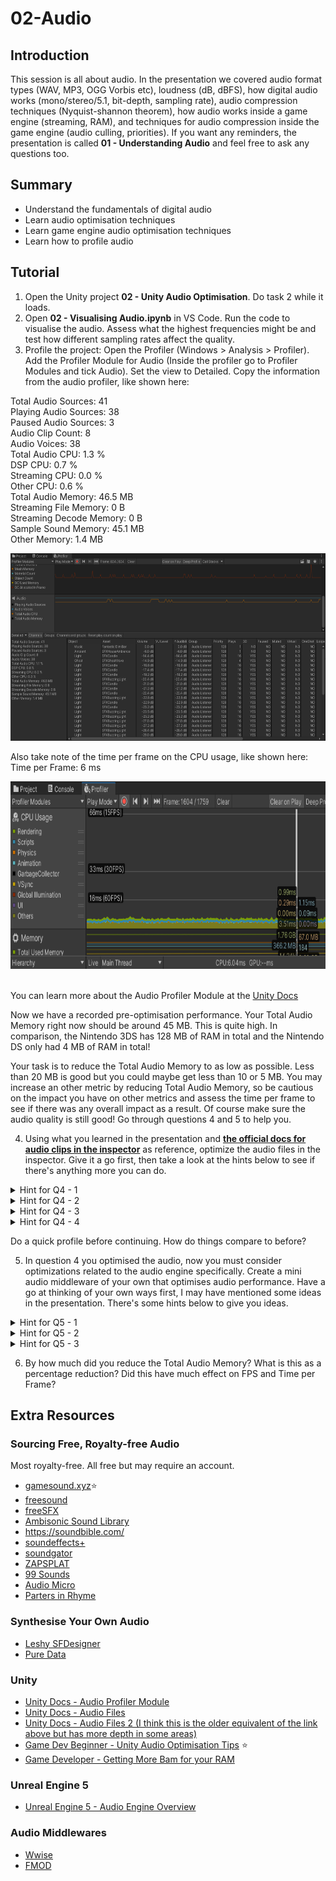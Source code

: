 # 02-Audio
## Introduction
This session is all about audio. In the presentation we covered audio format types (WAV, MP3, OGG Vorbis etc), loudness (dB, dBFS), how digital audio works (mono/stereo/5.1, bit-depth, sampling rate), audio compression techniques (Nyquist-shannon theorem), how audio works inside a game engine (streaming, RAM), and techniques for audio compression inside the game engine (audio culling, priorities). If you want any reminders, the presentation is called **01 - Understanding Audio** and feel free to ask any questions too.

## Summary
- Understand the fundamentals of digital audio
- Learn audio optimisation techniques
- Learn game engine audio optimisation techniques
- Learn how to profile audio

## Tutorial
1. Open the Unity project **02 - Unity Audio Optimisation**. Do task 2 while it loads.
2. Open **02 - Visualising Audio.ipynb** in VS Code. Run the code to visualise the audio. Assess what the highest frequencies might be and test how different sampling rates affect the quality.
3. Profile the project: Open the Profiler (Windows > Analysis > Profiler). Add the Profiler Module for Audio (Inside the profiler go to Profiler Modules and tick Audio). Set the view to Detailed. Copy the information from the audio profiler, like shown here:

Total Audio Sources: 41<br>
Playing Audio Sources: 38<br>
Paused Audio Sources: 3<br>
Audio Clip Count: 8<br>
Audio Voices: 38<br>
Total Audio CPU: 1.3 %<br>
DSP CPU: 0.7 %<br>
Streaming CPU: 0.0 %<br>
Other CPU: 0.6 %<br>
Total Audio Memory: 46.5 MB<br>
Streaming File Memory: 0 B<br>
Streaming Decode Memory: 0 B<br>
Sample Sound Memory: 45.1 MB<br>
Other Memory: 1.4 MB<br>

<div align="center">
  <a href="Images\01 - Audio Profiler.png" target="_blank">
    <img src="Images\01 - Audio Profiler.png" alt="Audio Profiler" style="height:300px;"/>
  </a>
</div>

Also take note of the time per frame on the CPU usage, like shown here: 
<br>Time per Frame: 6 ms

<div align="center">
  <a href="Images/03 - CPU Usage.png" target="_blank">
    <img src="Images/03 - CPU Usage.png" alt="CPU Usage" style="height:300px;"/>
  </a>
</div>

<br>

You can learn more about the Audio Profiler Module at the [Unity Docs](https://docs.unity3d.com/Manual/ProfilerAudio.html)

Now we have a recorded pre-optimisation performance. Your Total Audio Memory right now should be around 45 MB. This is quite high. In comparison, the Nintendo 3DS has 128 MB of RAM in total and the Nintendo DS only had 4 MB of RAM in total!

Your task is to reduce the Total Audio Memory to as low as possible. Less than 20 MB is good but you could maybe get less than 10 or 5 MB. You may increase an other metric by reducing Total Audio Memory, so be cautious on the impact you have on other metrics and assess the time per frame to see if there was any overall impact as a result. Of course make sure the audio quality is still good! Go through questions 4 and 5 to help you.

4. Using what you learned in the presentation and **[the official docs for audio clips in the inspector](https://docs.unity3d.com/Manual/class-AudioClip.html)** as reference, optimize the audio files in the inspector. Give it a go first, then take a look at the hints below to see if there's anything more you can do.

<details>
<summary>Hint for Q4 - 1</summary>
Can you Force to Mono? A stereo track has twice the data as a mono track. If a sound in your scene is playing from a single location (unlike the soundtrack), you can make it mono.
</details>
<details>
<summary>Hint for Q4 - 2</summary>
Set the compression format to from PCM (uncompressed) to Vorbis (compressed).
</details>
<details>
<summary>Hint for Q4 - 3</summary>
Override the sample rate or use Optimize Sample Rate. The less high frequency content your sound has, the lower the sample rate can be without losing too much quality (remember Nyquist-Shannon theorem).
</details>
<details>
<summary>Hint for Q4 - 4</summary>
Set the soundtrack 'Fantastic Dim Bar' to streaming mode. This will save loading this large file into RAM.
</details>

Do a quick profile before continuing. How do things compare to before?

5. In question 4 you optimised the audio, now you must consider optimizations related to the audio engine specifically. Create a mini audio middleware of your own that optimises audio performance. Have a go at thinking of your own ways first, I may have mentioned some ideas in the presentation. There's some hints below to give you ideas.

<details>
<summary>Hint for Q5 - 1</summary>
SFXFootstepsLooping is a 5 second plus loop. Use Audacity to edit this loop to be just one footstep sound or find a single footstep sound online and loop it. Write a script that applies randomised volume and pitch to create the illusion of using multiple footstep sounds (the Audio Source component for SFXFootstepsLooping is attached to the player game object).
</details>
<details>
<summary>Hint for Q5 - 2</summary>
Add audio culling: Set the priority of each each clip. Open Edit > Project Settings > Audio and set both thresholds to 1. When you run the game you will only head one audio source. What effect does this have on the audio metrics? Lower the number of voices to a value you think could work for the game and write an audio priority manager script that assesses the distance an audio source is from the player and increase their priority to ensure the most important audio is played. Remember to include a way to keep the music playing.
<br>
<br>

>**Real Voices**<br>
>"The real voice limit in Unity refers to the total number of actual audible sounds. For example, if you reduced the real voice limit to one, you would only be able to hear one sound at any one time. Once the real voice limit is reached, additional sounds are prioritised and virtualised."

>**Virtual Voices**<br>
>"Virtual voices are inaudible. They are sounds that continue to run in the background but will not be heard, even if they are within range of the Audio Listener. The benefit of a virtual sound is that it keeps the audio going in the background when there’s not a real channel free to play it. Once there is a spare channel, the virtualised voice becomes a real voice and picks up from the correct position, as if it had been playing this whole time. If the virtual voice limit is exceeded, the lowest priority sounds will be paused or won’t be started at all."
><a href="https://gamedevbeginner.com/unity-audio-optimisation-tips/">Source</a>
</details>
<details>
<summary>Hint for Q5 - 3</summary>
No more hints! Research any new techniques and write some scripts to manage the audio further and see if it has an effect in the audio profiler.
</details>

6. By how much did you reduce the Total Audio Memory? What is this as a percentage reduction? Did this have much effect on FPS and Time per Frame?

## Extra Resources
### Sourcing Free, Royalty-free Audio
Most royalty-free. All free but may require an account.
- [gamesound.xyz](https://gamesounds.xyz/)⭐
- [freesound](https://freesound.org/)
- [freeSFX](https://www.freesfx.co.uk/)
- [Ambisonic Sound Library](https://library.soundfield.com/)
- https://soundbible.com/
- [soundeffects+](https://www.soundeffectsplus.com/)
- [soundgator](https://www.soundgator.com/)
- [ZAPSPLAT](https://www.zapsplat.com/)
- [99 Sounds](https://99sounds.org/sounds/)
- [Audio Micro](https://www.audiomicro.com/free-sound-effects)
- [Parters in Rhyme](https://www.partnersinrhyme.com/pir/PIRsfx.shtml)

### Synthesise Your Own Audio
- [Leshy SFDesigner](https://www.leshylabs.com/apps/sfMaker/)
- [Pure Data](https://puredata.info/)

### Unity
- [Unity Docs - Audio Profiler Module](https://docs.unity3d.com/Manual/ProfilerAudio.html)
- [Unity Docs - Audio Files](https://docs.unity3d.com/Manual/AudioFiles.html)
- [Unity Docs - Audio Files 2 (I think this is the older equivalent of the link above but has more depth in some areas)](https://docs.unity3d.com/352/Documentation/Manual/AudioFiles.html#:~:text=Depending%20on%20the%20target%2C%20Unity,let%20Unity%20do%20the%20encoding.)
- [Game Dev Beginner - Unity Audio Optimisation Tips](https://gamedevbeginner.com/unity-audio-optimisation-tips/) ⭐
- [Game Developer - Getting More Bam for your RAM](https://www.gamedeveloper.com/audio/unity-audio-import-optimisation---getting-more-bam-for-your-ram)

### Unreal Engine 5
- [Unreal Engine 5 - Audio Engine Overview](https://docs.unrealengine.com/5.3/en-US/audio-engine-overview-in-unreal-engine/)

### Audio Middlewares
- [Wwise](https://www.audiokinetic.com/en/products/wwise/)
- [FMOD](https://www.fmod.com/)
